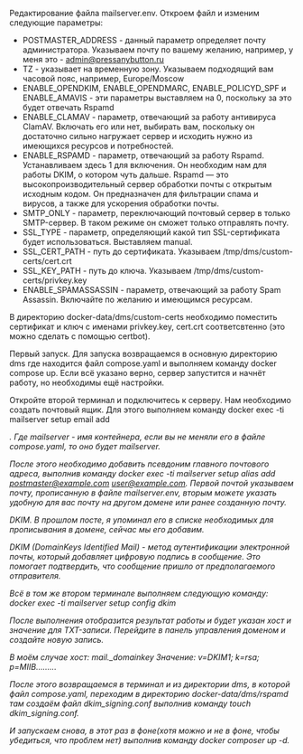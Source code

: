Редактирование файла mailserver.env.
Откроем файл и изменим следующие параметры:

- POSTMASTER_ADDRESS - данный параметр определяет почту администратора. Указываем почту по вашему желанию, например, у меня это - admin@pressanybutton.ru
- TZ - указывает на временную зону. Указываем подходящий вам часовой пояс, например, Europe/Moscow
- ENABLE_OPENDKIM, ENABLE_OPENDMARC, ENABLE_POLICYD_SPF и ENABLE_AMAVIS - эти параметры выставляем на 0, поскольку за это будет отвечать Rspamd
- ENABLE_CLAMAV - параметр, отвечающий за работу антивируса ClamAV. Включать его или нет, выбирать вам, поскольку он достаточно сильно нагружает сервер и исходить нужно из имеющихся ресурсов и потребностей.
- ENABLE_RSPAMD - параметр, отвечающий за работу Rspamd. Устанавливаем здесь 1 для включения. Он необходим нам для работы DKIM, о котором чуть дальше. Rspamd — это высокопроизводительный сервер обработки почты с открытым исходным кодом. Он предназначен для фильтрации спама и вирусов, а также для ускорения обработки почты.
- SMTP_ONLY - параметр, переключающий почтовый сервер в только SMTP-сервер. В таком режиме он сможет только отправлять почту.
- SSL_TYPE - параметр, определяющий какой тип SSL-сертификата будет использоваться. Выставляем manual.
- SSL_CERT_PATH - путь до сертификата. Указываем /tmp/dms/custom-certs/cert.crt
- SSL_KEY_PATH - путь до ключа. Указываем /tmp/dms/custom-certs/privkey.key
- ENABLE_SPAMASSASSIN - параметр, отвечающий за работу Spam Assassin. Включайте по желанию и имеющимся ресурсам.


В директорию docker-data/dms/custom-certs необходимо поместить сертификат и ключ с именами privkey.key, cert.crt соответсвтенно (это можно сделать с помощью certbot).

Первый запуск.
Для запуска возвращаемся в основную директорию dms где находится файл compose.yaml и выполняем команду docker compose up. Если всё указано верно, сервер запустится и начнёт работу, но необходимы ещё настройки.

Откройте второй терминал и подключитесь к серверу. 
Нам необходимо создать почтовый ящик. Для этого выполняем команду docker exec -ti mailserver setup email add <ADDRESS> <PASSWORD>. Где mailserver - имя контейнера, если вы не меняли его в файле compose.yaml, то оно будет mailserver.

После этого необходимо добавить псевдоним главного почтового адреса, выполнив команду docker exec -ti mailserver setup alias add postmaster@example.com user@example.com. Первой почтой указываем почту, прописанную в файле mailserver.env, вторым можете указать удобную для вас почту на другом домене или ранее созданную почту.

DKIM.
В прошлом посте, я упоминал его в списке необходимых для прописывания в домене, сейчас мы его добавим.

DKIM (DomainKeys Identified Mail) - метод аутентификации электронной почты, который добавляет цифровую подпись в сообщение. Это помогает подтвердить, что сообщение пришло от предполагаемого отправителя.

Всё в том же втором терминале выполняем следующую команду: docker exec -ti mailserver setup config dkim

После выполнения отобразится результат работы и будет указан хост и значение для TXT-записи.
Перейдите в панель управления доменом и создайте новую запись.

В моём случае хост: mail._domainkey
Значение: v=DKIM1; k=rsa; p=MIIB.........

После этого возвращаемся в терминал и из директории dms, в которой файл compose.yaml, переходим в директорию docker-data/dms/rspamd там создаём файл dkim_signing.conf выполнив команду touch dkim_signing.conf.

И запускаем снова, в этот раз в фоне(хотя можно и не в фоне, чтобы убедиться, что проблем нет) выполнив команду docker composer up -d.
